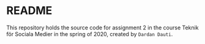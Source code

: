 # README

This repository holds the source code for assignment 2 in the course Teknik för Sociala Medier in the spring of 2020, created by `Dardan Dauti`.